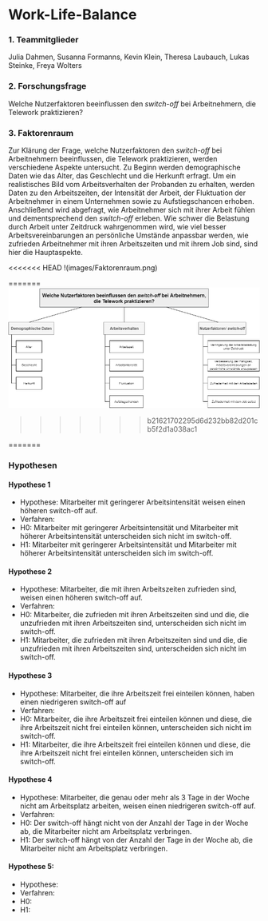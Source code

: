 Work-Life-Balance  
================  
  
### 1. Teammitglieder 

Julia Dahmen, Susanna Formanns, Kevin Klein, Theresa Laubauch, Lukas Steinke, Freya Wolters

### 2. Forschungsfrage 

Welche Nutzerfaktoren beeinflussen den _switch-off_ bei Arbeitnehmern, die Telework praktizieren?


### 3. Faktorenraum

Zur Klärung der Frage, welche Nutzerfaktoren den _switch-off_ bei Arbeitnehmern beeinflussen, die Telework praktizieren, werden verschiedene Aspekte untersucht. Zu Beginn werden demographische Daten wie das Alter, das Geschlecht und die Herkunft erfragt. Um ein realistisches Bild vom Arbeitsverhalten der Probanden zu erhalten, werden Daten zu den Arbeitszeiten, der Intensität der Arbeit, der Fluktuation der Arbeitnehmer in einem Unternehmen sowie zu Aufstiegschancen erhoben. Anschließend wird abgefragt, wie Arbeitnehmer sich mit ihrer Arbeit fühlen und dementsprechend den _switch-off_ erleben. Wie schwer die Belastung durch Arbeit unter Zeitdruck wahrgenommen wird, wie viel besser Arbeitsvereinbarungen an persönliche Umstände anpassbar werden, wie zufrieden Arbeitnehmer mit ihren Arbeitszeiten und mit ihrem Job sind, sind hier die Hauptaspekte.

<<<<<<< HEAD
!(images/Faktorenraum.png)

=======
![Faktorenraum](images/Faktorenraum.png)
>>>>>>> b21621702295d6d232bb82d201cb5f2d1a038ac1

=======

### Hypothesen
#### Hypothese 1

* Hypothese: Mitarbeiter mit geringerer Arbeitsintensität weisen einen höheren switch-off auf.
* Verfahren:
* H0: Mitarbeiter mit geringerer Arbeitsintensität und Mitarbeiter mit höherer Arbeitsintensität unterscheiden sich nicht im switch-off.
* H1: Mitarbeiter mit geringerer Arbeitsintensität und Mitarbeiter mit höherer Arbeitsintensität unterscheiden sich im switch-off.

#### Hypothese 2
* Hypothese: Mitarbeiter, die mit ihren Arbeitszeiten zufrieden sind, weisen einen höheren switch-off auf.
* Verfahren:
* H0: Mitarbeiter, die zufrieden mit ihren Arbeitszeiten sind und die, die unzufrieden mit ihren Arbeitszeiten sind, unterscheiden sich nicht im switch-off.
* H1: Mitarbeiter, die zufrieden mit ihren Arbeitszeiten sind und die, die unzufrieden mit ihren Arbeitszeiten sind, unterscheiden sich nicht im switch-off.

#### Hypothese 3
* Hypothese: Mitarbeiter, die ihre Arbeitszeit frei einteilen können, haben einen niedrigeren switch-off auf
* Verfahren:
* H0: Mitarbeiter, die ihre Arbeitszeit frei einteilen können und diese, die ihre Arbeitszeit nicht frei einteilen können, unterscheiden sich nicht im switch-off.
* H1: Mitarbeiter, die ihre Arbeitszeit frei einteilen können und diese, die ihre Arbeitszeit nicht frei einteilen können, unterscheiden sich im switch-off.

#### Hypothese 4
* Hypothese: Mitarbeiter, die genau oder mehr als 3 Tage in der Woche nicht am Arbeitsplatz arbeiten, weisen einen niedrigeren switch-off auf.
* Verfahren:
* H0: Der switch-off hängt nicht von der Anzahl der Tage in der Woche ab, die Mitarbeiter nicht am Arbeitsplatz verbringen.
* H1: Der switch-off hängt von der Anzahl der Tage in der Woche ab, die Mitarbeiter nicht am Arbeitsplatz verbringen.

#### Hypothese 5:
* Hypothese:
* Verfahren:
* H0:
* H1:
